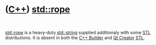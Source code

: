 
 

 

 

 

 

([C++](Cpp.md)) [std::rope](CppRope.md)
=========================================

 

[std::rope](CppRope.md) is a heavy-duty [std::string](CppStdString.md)
supplied additionaly with some [STL](CppStl.md) distributions. It is
absent in both the [C++ Builder](CppBuilder.md) and [Qt
Creator](CppQtCreator.md) [STL](CppStl.md).

 

 

 

 

 

 

